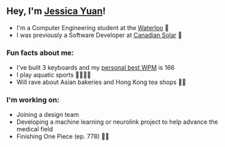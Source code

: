 <h2>Hey, I'm <a href="www.linkedin.com/in/jessica-yuan1">Jessica Yuan</a>! </h2>

<p>
  <ul>
    <li>I'm a Computer Engineering student at the <a href="https://uwaterloo.ca/">Waterloo</a> 🦆</li>
    <li>I was previously a Software Developer at <a href="https://www.canadiansolar.com/">Canadian Solar</a> 📰</li>
    
  </ul>
</p>

<h3>Fun facts about me:</h3>
<p>
  <ul>
    <li>I've built 3 keyboards and my <a href="https://monkeytype.com/profile/sheep1">personal best WPM</a> is 166</li>
    <li>I play aquatic sports 🤽‍♀️🏊‍♀️</li>
    <li>Will rave about Asian bakeries and Hong Kong tea shops 🍞🍵 </li>

  </ul>
</p>

<h3>I'm working on:</h3>
<p> 
    <ul> 
        <li> Joining a design team </li>
        <li> Developing a machine learning or neurolink project to help advance the medical field</li>
        <li> Finishing One Piece (ep. 778) 🏴‍☠️ </li>
    </ul> 
</p>